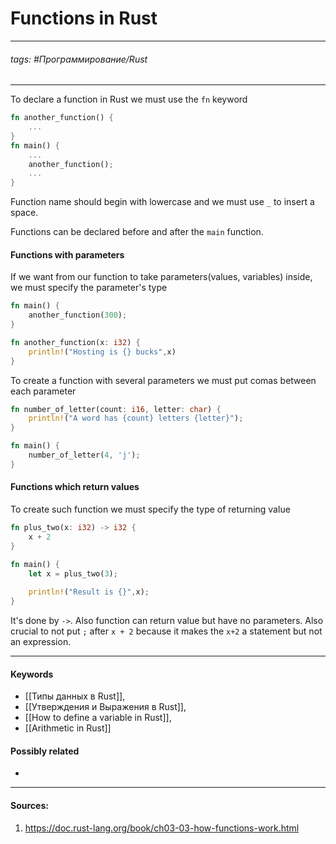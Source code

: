 # Functions in Rust
***
###### tags: #Программирование/Rust  
***
To declare a function in Rust we must use the `fn` keyword
```rust
fn another_function() {
	...
}
fn main() {
	...
	another_function();
	...
}
```
Function name should begin with lowercase and we must use `_` to insert a space.

Functions can be declared before and after the `main` function.

#### Functions with parameters
If we want from our function to take parameters(values, variables) inside, we must specify the parameter's type
```rust
fn main() {
	another_function(300);
}

fn another_function(x: i32) {
	println!("Hosting is {} bucks",x)
}
```
To create a function with several parameters we must put comas between each parameter
```rust
fn number_of_letter(count: i16, letter: char) {
	println!("A word has {count} letters {letter}");
}

fn main() {
	number_of_letter(4, 'j');
}
```
#### Functions which return values
To create such function we must specify the type of returning value
```rust
fn plus_two(x: i32) -> i32 {
	x + 2
}

fn main() {
	let x = plus_two(3);
	
	println!("Result is {}",x);
}
```
It's done by `->`. Also function can return value but have no parameters. Also crucial to not put `;` after `x + 2` because it makes the `x+2` a statement but not an expression.
***
#### Keywords
- [[Типы данных в Rust]],
- [[Утверждения и Выражения в Rust]],
- [[How to define a variable in Rust]],
- [[Arithmetic in Rust]]
#### Possibly related
- 
***
#### Sources:
1. https://doc.rust-lang.org/book/ch03-03-how-functions-work.html